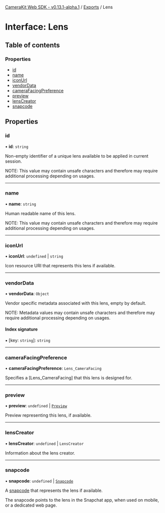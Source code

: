 [CameraKit Web SDK - v0.13.1-alpha.1](../README.md) / [Exports](../modules.md) / Lens

# Interface: Lens

## Table of contents

### Properties

- [id](Lens.md#id)
- [name](Lens.md#name)
- [iconUrl](Lens.md#iconurl)
- [vendorData](Lens.md#vendordata)
- [cameraFacingPreference](Lens.md#camerafacingpreference)
- [preview](Lens.md#preview)
- [lensCreator](Lens.md#lenscreator)
- [snapcode](Lens.md#snapcode)

## Properties

### id

• **id**: `string`

Non-empty identifier of a unique lens available to be applied in current session.

NOTE: This value may contain unsafe characters
and therefore may require additional processing depending on usages.

___

### name

• **name**: `string`

Human readable name of this lens.

NOTE: This value may contain unsafe characters
and therefore may require additional processing depending on usages.

___

### iconUrl

• **iconUrl**: `undefined` \| `string`

Icon resource URI that represents this lens if available.

___

### vendorData

• **vendorData**: `Object`

Vendor specific metadata associated with this lens, empty by default.

NOTE: Metadata values may contain unsafe characters
and therefore may require additional processing depending on usages.

#### Index signature

▪ [key: `string`]: `string`

___

### cameraFacingPreference

• **cameraFacingPreference**: `Lens_CameraFacing`

Specifies a [Lens_CameraFacing] that this lens is designed for.

___

### preview

• **preview**: `undefined` \| [`Preview`](Preview.md)

Preview representing this lens, if available.

___

### lensCreator

• **lensCreator**: `undefined` \| `LensCreator`

Information about the lens creator.

___

### snapcode

• **snapcode**: `undefined` \| [`Snapcode`](Snapcode.md)

A [snapcode](https://scan.snapchat.com/snapcodes) that represents the lens if available.

The snapcode points to the lens in the Snapchat app, when used on mobile, or a dedicated web page.
